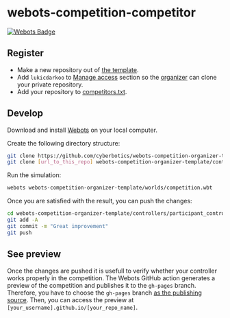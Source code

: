 # webots-competition-competitor

[![Webots Badge](https://badgen.net/badge/icon/Rankings?label=Webots)](https://cyberbotics.github.io/webots-competition-organizer-template/)

## Register
- Make a new repository out of [the template](https://github.com/cyberbotics/webots-competition-organizer-template/generate).
- Add `lukicdarkoo` to [Manage access](https://docs.github.com/en/free-pro-team@latest/github/administering-a-repository/managing-teams-and-people-with-access-to-your-repository#inviting-a-team-or-person) section so the [organizer](https://github.com/lukicdarkoo-bot) can clone your private repository.
- Add your repository to [competitors.txt](https://github.com/cyberbotics/webots-competition-organizer-template/edit/main/competitors.txt).

## Develop

Download and install [Webots](https://github.com/cyberbotics/webots/releases/latest) on your local computer.

Create the following directory structure:
```bash
git clone https://github.com/cyberbotics/webots-competition-organizer-template.git
git clone [url_to_this_repo] webots-competition-organizer-template/controllers/participant_controller
```

Run the simulation:
```bash
webots webots-competition-organizer-template/worlds/competition.wbt
```

Once you are satisfied with the result, you can push the changes:
```bash
cd webots-competition-organizer-template/controllers/participant_controller
git add -A
git commit -m "Great improvement"
git push
```

## See preview
Once the changes are pushed it is usefull to verify whether your controller works properly in the competition.
The Webots GitHub action generates a preview of the competition and publishes it to the `gh-pages` branch.
Therefore, you have to choose the `gh-pages` branch [as the publishing source](https://docs.github.com/en/free-pro-team@latest/github/working-with-github-pages/configuring-a-publishing-source-for-your-github-pages-site#choosing-a-publishing-source).
Then, you can access the preview at `[your_username].github.io/[your_repo_name]`.
